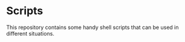 # Scripts

This repository contains some handy shell scripts that can be used in different situations.
